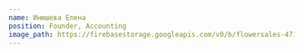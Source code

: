 ```yaml
---
name: Инюшева Елена
position: Founder, Accounting
image_path: https://firebasestorage.googleapis.com/v0/b/flowersales-471f5.appspot.com/o/web-site%2FScreen%20Shot%202017-03-12%20at%2002.56.19.png?alt=media&token=a5f13fc4-027e-4809-9ef3-498bf5f35e21
---
```

